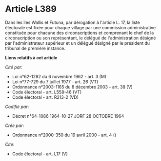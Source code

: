 # Article L389

Dans les îles Wallis et Futuna, par dérogation à l'article L. 17, la liste électorale est fixée pour chaque village par une
commission administrative constituée pour chacune des circonscriptions et comprenant le chef de la circonscription ou son
représentant, le délégué de l'administration désigné par l'administrateur supérieur et un délégué désigné par le président du
tribunal de première instance.

**Liens relatifs à cet article**

_Cité par_:

  - Loi n°62-1292 du 6 novembre 1962 - art. 3 (M)
  - Loi n°77-729 du 7 juillet 1977 - art. 26 (VT)
  - Ordonnance n°2003-1165 du 8 décembre 2003 - art. 38 (V)
  - Code électoral - art. L558-46 (VT)
  - Code électoral - art. R213-2 (VD)

_Codifié par_:

  - Décret n°64-1086 1964-10-27 JORF 28 OCTOBRE 1964

_Créé par_:

  - Ordonnance n°2000-350 du 19 avril 2000 - art. 4 ()

_Cite_:

  - Code électoral - art. L17 (V)
